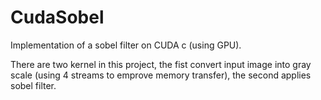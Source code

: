 # CudaSobel
Implementation of a sobel filter on CUDA c (using GPU).

There are two kernel in this project, the fist convert input image into gray scale (using 4 streams to emprove memory transfer), the second applies sobel filter.

